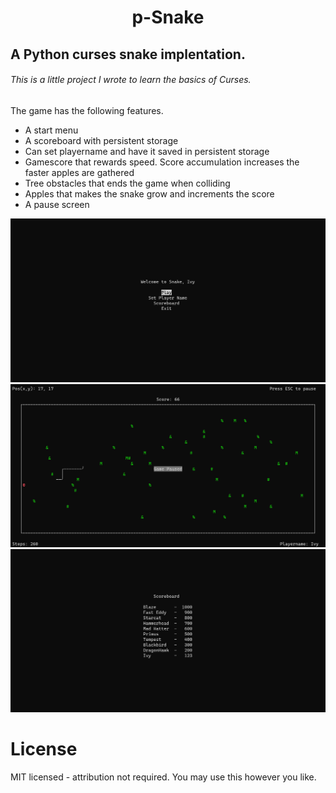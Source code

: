 <h1 align="center">
p-Snake
</h1>
<h2>A Python curses snake implentation.</h2>
<h6>This is a little project I wrote to learn the basics of Curses.</h6>
The game has the following features.
<ul>
<li>A start menu</li>
<li>A scoreboard with persistent storage</li>
<li>Can set playername and have it saved in persistent storage</li>
<li>Gamescore that rewards speed. Score accumulation increases the faster apples are gathered</li>
<li>Tree obstacles that ends the game when colliding</li>
<li>Apples that makes the snake grow and increments the score</li>
<li>A pause screen</li>
</ul>

![](./misc/Capture1.PNG)
![](./misc/Capture2.PNG)
![](./misc/Capture3.PNG)

# License
MIT licensed - attribution not required. You may use this however you like.
